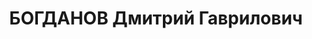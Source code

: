 ---
title: БОГДАНОВ Дмитрий Гаврилович
description: "Род. в 1890, г. Духовщина, русский, обр.: неполное среднее, член ВКП(б)\
  \ (бывший член партии эсеров). Проживал: Московская обл., Московская Окружная ж.д.,\
  \ ст. Лихоборы, д. 87, кв. 9. Начальник Южного отдела Центрального управления вагонного\
  \ хозяйства Наркомата путей сообщения СССР. \n  Арестован 03.09.1937. Обв. в вредительстве\
  \ и участии в к.-р. троцкистской террористической организации. Приговор: ВК ВС СССР,\
  \ 05.11.1937 – ВМН. Расстрелян 05.11.1937, г.Москва. \n  Реабилитирован ВК ВС СССР\
  \ 08.12.1956"
---